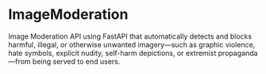 # ImageModeration
Image Moderation API using FastAPI that automatically detects and blocks harmful, illegal, or otherwise unwanted imagery—such as graphic violence, hate symbols, explicit nudity, self-harm depictions, or extremist propaganda—from being served to end users.
